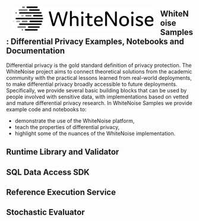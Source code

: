 <a href="http://opendp.io"><img src="images/WhiteNoise Logo/SVG/Full_grey.svg" align="left" height="65" vspace="8" hspace="18"></a>
## WhiteNoise Samples: Differential Privacy Examples, Notebooks and Documentation

Differential privacy is the gold standard definition of privacy protection.  The WhiteNoise project aims to connect theoretical solutions from the academic community with the practical lessons learned from real-world deployments, to make differential privacy broadly accessible to future deployments.  Specifically, we provide several basic building blocks that can be used by people involved with sensitive data, with implementations based on vetted and mature differential privacy research.  In WhiteNoise Samples we provide example code and notebooks to:
* demonstrate the use of the WhiteNoise platform, 
* teach the properties of differential privacy, 
* highlight some of the nuances of the WhiteNoise implementation.

## Runtime Library and Validator

## SQL Data Access SDK

## Reference Execution Service

## Stochastic Evaluator

